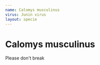 ```yaml
---
name: Calomys musculinus
virus: Junin virus
layout: specie
---
```


# Calomys musculinus

Please don't break
